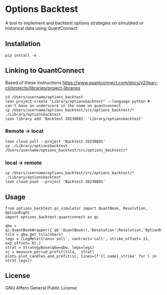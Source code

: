 # Options Backtest

A tool to implement and backtest options strategies on simulated or historical data using QuantConnect

## Installation

`pip install -e .`

## Linking to QuantConnect
Based of these instructions
https://www.quantconnect.com/docs/v2/lean-cli/projects/libraries/project-libraries

```
cd /Users/username/options_backtest
lean project-create "Library/optionsbacktest" --language python # can't have an underscore in the name on quantconnect
cp /Users/username/options_backtest/src/options_backtest/* ./Library/optionsbacktest 
lean library add 'Backtest 20230601' 'Library/optionsbacktest'
```

### Remote -> local
```
lean cloud pull --project 'Backtest 20230601'
cp ./Library/optionsbacktest /Users/username/options_backtest/src/options_backtest/*
```

### local -> remote
```
cp /Users/username/options_backtest/src/options_backtest/* ./Library/optionsbacktest
lean cloud push --project 'Backtest 20230601'
```

## Usage

```
from options_backtest.qc_simulator import QuantBook, Resolution, OptionRight
import options_backtest.quantconnect as qc

qbw = qc.QuantBookWrapper({'qb':QuantBook(),'Resolution':Resolution,'OptionRight':OptionRight})
tsla = qbw.get_tsla(nbars)
legs = [LegMeta(trans='sell', contract='call', strike_offset= 15, exp_offset= 0),]  
strat = StrategyBase(qbw=qbw, legs=legs)
ic = measure_period_profit(tsla,  strat)
plots.plot_candles_and_profit(ic, lines=[f'{l.name}_strike' for l in strat.legs])
```

## License
GNU Affero General Public License